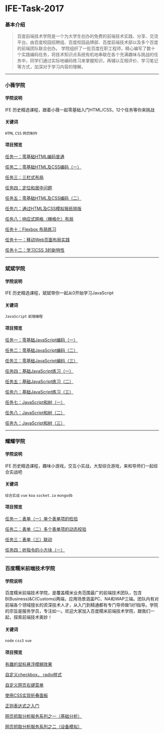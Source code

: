 # IFE-Task-2017
### 基本介绍
> 百度前端技术学院是一个为大学生创办的免费的前端技术实践、分享、交流平台。由百度校园招聘组、百度校园品牌部、百度前端技术部以及多个百度的前端团队联合创办。
学院组织了一批百度在职工程师，精心编写了数十个实践编码任务，将技术知识点系统有机地串联在各个充满趣味与挑战的任务中，同学们通过实际地编码练习来掌握知识，再辅以互相评价、学习笔记等方式，加深对于学习内容的理解。


---
### 小薇学院
 
#### 学院说明

IFE 历史精选课程，跟着小薇一起零基础入门HTML/CSS，12个任务等你来挑战

#### 关键词

`HTML` `CSS` `网页制作`

#### 项目预览

[任务一：零基础HTML编码普通
](http://chunge2016.online/IFE-Task-2017/HTML-CSS/task-01/task-01.html#)

[任务二：零基础HTML及CSS编码（一）](http://chunge2016.online/IFE-Task-2017/HTML-CSS/task-02/task-02.html#)

[任务三：三栏式布局](http://chunge2016.online/IFE-Task-2017/HTML-CSS/task-03/)

[任务四：定位和居中问题](http://chunge2016.online/IFE-Task-2017/HTML-CSS/task-04/)

[任务五：零基础HTML及CSS编码（二）](http://chunge2016.online/IFE-Task-2017/HTML-CSS/task-05/)

[任务六：通过HTML及CSS模拟报纸排版](http://chunge2016.online/IFE-Task-2017/HTML-CSS/task-06/)

[任务八：响应式网格（栅格化）布局](http://chunge2016.online/IFE-Task-2017/HTML-CSS/task-08/)

[任务十：Flexbox 布局练习](http://chunge2016.online/IFE-Task-2017/HTML-CSS/task-10/)

[任务十一：移动Web页面布局实践](http://chunge2016.online/IFE-Task-2017/HTML-CSS/task-11/)

[任务十二：学习CSS 3的新特性](http://chunge2016.online/IFE-Task-2017/HTML-CSS/task-12/)

---

### 斌斌学院

#### 学院说明
IFE 历史精选课程，斌斌带你一起从0开始学习JavaScript

#### 关键词

`JavaScript`  `前端编程`

#### 项目预览

[任务一：零基础JavaScript编码（一）](http://chunge2016.online/IFE-Task-2017/JavaScript/task-01/task-01.html)

[任务二：零基础JavaScript编码（二）](http://chunge2016.online/IFE-Task-2017/JavaScript/task-02/task-02.html)

[任务三：零基础JavaScript编码（三）](http://chunge2016.online/IFE-Task-2017/JavaScript/task-03/task-03.html)

[任务四：基础JavaScript练习（一）](http://chunge2016.online/IFE-Task-2017/JavaScript/task-04/)

[任务五：基础JavaScript练习（二）](http://chunge2016.online/IFE-Task-2017/JavaScript/task-05/)

[任务六：基础JavaScript练习（三）](http://chunge2016.online/IFE-Task-2017/JavaScript/task-06/)

[任务七：JavaScript和树（一）](http://chunge2016.online/IFE-Task-2017/JavaScript/task-07/)

[任务八：JavaScript和树（二）](http://chunge2016.online/IFE-Task-2017/JavaScript/task-08/)

[任务九：JavaScript和树（三）](http://chunge2016.online/IFE-Task-2017/JavaScript/task-09/)

---
### 耀耀学院
#### 学院说明
IFE 历史精选课程，趣味小游戏，交互小实战，大型综合游戏，来和导师们一起综合实战吧

#### 关键词

`综合实战` `vue` `koa` `socket.io` `mongodb`

#### 项目预览

[任务一：表单（一）单个表单项的检验](http://chunge2016.online/IFE-Task-2017/yaoyao/task-01/)

[任务二：表单（二）多个表单项的动态校验](http://chunge2016.online/IFE-Task-2017/yaoyao/task-02/)

[任务三：表单（三）联动](http://chunge2016.online/IFE-Task-2017/yaoyao/task-03/)

[任务四：听指令的小方块（一）](http://chunge2016.online/IFE-Task-2017/yaoyao/task-04/)

---

### 百度糯米前端技术学院
#### 学院说明
百度糯米前端技术学院，是覆盖糯米业务范围最广的前端技术团队，包含B(Business)&C(Customs)两端，应用场景涵盖PC、NA和WAP三端。团队内有对前端各个领域擅长的资深技术人才，从入门到精通都有专门导师做1对1指导。学院的宗旨是服务学员，专注如一。欢迎大家加入百度糯米前端技术学院，跟我们一起，探索前端技术奥妙！

#### 关键词

`node` `css3` `vue`

#### 项目预览

[有趣的鼠标悬浮模糊效果](http://chunge2016.online/IFE-Task-2017/stickyRice/suspend/)

[自定义checkbox， radio样式](http://chunge2016.online/IFE-Task-2017/stickyRice/check&radio/)

[自定义网页右键菜单](http://chunge2016.online/IFE-Task-2017/stickyRice/rightMenu/)

[使用CSS实现折叠面板](http://chunge2016.online/IFE-Task-2017/stickyRice/Accordion/)

[正则表达式之入门](http://chunge2016.online/IFE-Task-2017/stickyRice/RegExp/)

[网页抓取分析服务系列之一（基础分析）](https://github.com/chunge16/IFE-Task-2017/blob/master/stickyRice/node-base/test.js)

[网页抓取分析服务系列之二（设备模拟）](https://github.com/chunge16/IFE-Task-2017/tree/master/stickyRice/node-Device)

